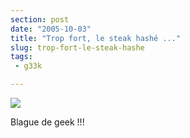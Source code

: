 ```yaml
---
section: post
date: "2005-10-03"
title: "Trop fort, le steak hashé ..."
slug: trop-fort-le-steak-hashe
tags:
 - g33k

---
```


![](/images/steak.png)

Blague de geek !!!

